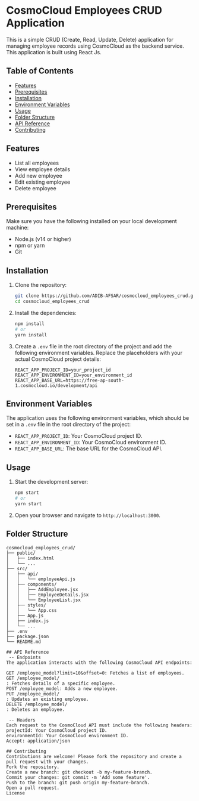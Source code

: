 # CosmoCloud Employees CRUD Application

This is a simple CRUD (Create, Read, Update, Delete) application for managing employee records using CosmoCloud as the backend service. This application is built using React Js.

## Table of Contents

- [Features](#features)
- [Prerequisites](#prerequisites)
- [Installation](#installation)
- [Environment Variables](#environment-variables)
- [Usage](#usage)
- [Folder Structure](#folder-structure)
- [API Reference](#api-reference)
- [Contributing](#contributing)

## Features

- List all employees
- View employee details
- Add new employee
- Edit existing employee
- Delete employee

## Prerequisites

Make sure you have the following installed on your local development machine:

- Node.js (v14 or higher)
- npm or yarn
- Git

## Installation

1. Clone the repository:

    ```sh
    git clone https://github.com/ADIB-AFSAR/cosmocloud_employees_crud.git
    cd cosmocloud_employees_crud
    ```

2. Install the dependencies:

    ```sh
    npm install
    # or
    yarn install
    ```

3. Create a `.env` file in the root directory of the project and add the following environment variables. Replace the placeholders with your actual CosmoCloud project details:

    ```env
    REACT_APP_PROJECT_ID=your_project_id
    REACT_APP_ENVIRONMENT_ID=your_environment_id
    REACT_APP_BASE_URL=https://free-ap-south-1.cosmocloud.io/development/api
    ```

## Environment Variables

The application uses the following environment variables, which should be set in a `.env` file in the root directory of the project:

- `REACT_APP_PROJECT_ID`: Your CosmoCloud project ID.
- `REACT_APP_ENVIRONMENT_ID`: Your CosmoCloud environment ID.
- `REACT_APP_BASE_URL`: The base URL for the CosmoCloud API.

## Usage

1. Start the development server:

    ```sh
    npm start
    # or
    yarn start
    ```

2. Open your browser and navigate to `http://localhost:3000`.

## Folder Structure

```plaintext
cosmocloud_employees_crud/
├── public/
│   ├── index.html
│   └── ...
├── src/
│   ├── api/
│   │   └── employeeApi.js
│   ├── components/
│   │   ├── AddEmployee.jsx
│   │   ├── EmployeeDetails.jsx
│   │   └── EmployeeList.jsx
│   ├── styles/
│   │   └── App.css
│   ├── App.js
│   ├── index.js
│   └── ...
├── .env
├── package.json
└── README.md

## API Reference
 -- Endpoints
The application interacts with the following CosmoCloud API endpoints:

GET /employee_model?limit=10&offset=0: Fetches a list of employees.
GET /employee_model/
: Fetches details of a specific employee.
POST /employee_model: Adds a new employee.
PUT /employee_model/
: Updates an existing employee.
DELETE /employee_model/
: Deletes an employee.

 -- Headers
Each request to the CosmoCloud API must include the following headers:
projectId: Your CosmoCloud project ID.
environmentId: Your CosmoCloud environment ID.
Accept: application/json

## Contributing
Contributions are welcome! Please fork the repository and create a pull request with your changes.
Fork the repository.
Create a new branch: git checkout -b my-feature-branch.
Commit your changes: git commit -m 'Add some feature'.
Push to the branch: git push origin my-feature-branch.
Open a pull request.
License
